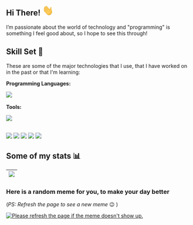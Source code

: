 ## Hi There! <img  src="https://raw.githubusercontent.com/ABSphreak/ABSphreak/master/gifs/Hi.gif" width="30px">
I’m passionate about the world of technology and "programming" is something I feel good about, so I hope to see this through!

  
  ## Skill Set :muscle:

These are some of the major technologies that I use, that I have worked on in the past or that I'm learning:

  
**Programming Languages:**

<img src="https://skillicons.dev/icons?i=python,lua,js,html,css,c&perline=3"/>


**Tools:**

<img src="https://skillicons.dev/icons?i=vscode,mysql,ai,ps,git,figma,discord"/>

  
  ##
  
  <div> 
  <a href="https://www.youtube.com/channel/UCvTUsY6ELIhS6NqE63BnBng" target="_blank"><img src="https://img.shields.io/badge/YouTube-FF0000?style=for-the-badge&logo=youtube&logoColor=white" target="_blank"></a>
  <a href="https://instagram.com/mourato5369" target="_blank"><img src="https://img.shields.io/badge/-Instagram-%23E4405F?style=for-the-badge&logo=instagram&logoColor=white" target="_blank"></a>
 	<a href="https://www.twitch.tv/rafamour" target="_blank"><img src="https://img.shields.io/badge/Twitch-9146FF?style=for-the-badge&logo=twitch&logoColor=white" target="_blank"></a>
 <a href="https://discord.gg/tSwywEvrqT" target="_blank"><img src="https://img.shields.io/badge/Discord-7289DA?style=for-the-badge&logo=discord&logoColor=white" target="_blank"></a> 
  <a href = "mailto:contactorafamour@gmail.com"><img src="https://img.shields.io/badge/-Gmail-%23333?style=for-the-badge&logo=gmail&logoColor=white" target="_blank"></a>
 <div> 
    
   ##
 
## Some of my stats :bar_chart:

<img src="https://github-readme-stats.vercel.app/api?username=rafael-mourato&show_icons=true&theme=great-gatsby&include_all_commits=true">|
|--|


     
### Here is a random meme for you, to make your day better
(*PS: Refresh the page to see a new meme* :wink: )

<a href="https://github.com/techytushar/random-memer"><img src='https://random-memer.herokuapp.com/' title="Meme" alt="Please refresh the page if the meme doesn't show up." height="400"></a>

